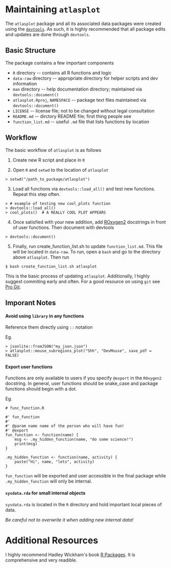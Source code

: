 # Maintaining `atlasplot`
The `atlasplot` package and all its associated data packages were created using the 
[`devtools`](https://github.com/hadley/devtools). As such, it is highly recommended that
all package edits and updates are done through `devtools`.

## Basic Structure
The package contains a few important components

* `R` directory -- contains all R functions and logic
* `data-raw` directory -- appropriate directory for helper scripts and dev information
* `man` directory -- help documentation directory; maintained via `devtools::document()`
* `atlasplot.Rproj`, `NAMESPACE` -- package text files maintained via `devtools::document()`
* `LICENSE` -- license file; not to be changed without legal consultation
* `README.md` -- dirctory README file; first thing people see
* `function_list.md` -- useful `.md` file that lists functions by location

## Workflow
The basic workflow of `atlasplot` is as follows

1) Create new R script and place in `R`

2) Open `R` and `setwd` to the location of `atlasplot`
```
> setwd("/path_to_package/atlasplot")
```

3) Load all functions via `devtools::load_all()` and test new functions. Repeat this step often.
```
> # example of testing new cool_plots function
> devtools::load_all()
> cool_plots()  # A REALLY COOL PLOT APPEARS
```

4) Once satisfied with your new addition, add [ROxygen2](https://cran.r-project.org/web/packages/roxygen2/vignettes/roxygen2.html) docstrings in front of user functions. Then document with devtools
```
> devtools::document()
```

5) Finally, run create_function_list.sh to update `function_list.md`. This file will be
located in `data-raw`. To run, open a `bash` and go to the directory above `atlasplot`. Then run
```
$ bash create_function_list.sh atlasplot
```

This is the basic process of updating `atlasplot`. Additionally, I highly suggest commiting
early and often. For a good resource on using `git` see [Pro Git](https://git-scm.com/book/en/v2).

## Imporant Notes

#### Avoid using `library` in any functions 
Reference them directly using `::` notation

Eg.
```
> jsonlite::fromJSON("my_json.json")
> atlasplot::mouse_subregions_plot("Shh", "DevMouse", save_pdf = FALSE)
```
#### Export user functions
Functions are only available to users if you specify `@export` in the `ROxygen2` docstring.
In general, user functions should be snake_case and package functions should begin with a dot.

Eg. 
```
# func_function.R

#' fun_function
#' 
#' @param name name of the person who will have fun!
#' @export
fun_function <- function(name) {
    msg <- .my_hidden_function(name, "do some science!")
    print(msg)
}

.my_hidden_function <- function(name, activity) {
    paste("Hi", name, "lets", activity)
}

```
`fun_function` will be exported and user accessible in the final package while
`.my_hidden_function` will only be internal.

#### `sysdata.rda` for small internal objects
`sysdata.rda` is located in the `R` directory and hold important local pieces of data.

*Be careful not to overwrite it when adding new internal data!*

# Additional Resources
I highly recommend Hadley Wickham's book [R Packages](http://r-pkgs.had.co.nz/). It is comprehensive and very readible.